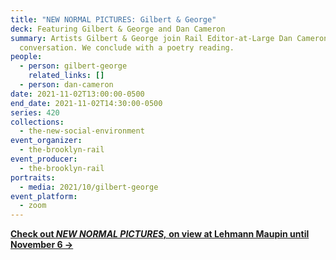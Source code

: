 ```yaml
---
title: "NEW NORMAL PICTURES: Gilbert & George"
deck: Featuring Gilbert & George and Dan Cameron
summary: Artists Gilbert & George join Rail Editor-at-Large Dan Cameron for a
  conversation. We conclude with a poetry reading.
people:
  - person: gilbert-george
    related_links: []
  - person: dan-cameron
date: 2021-11-02T13:00:00-0500
end_date: 2021-11-02T14:30:00-0500
series: 420
collections:
  - the-new-social-environment
event_organizer:
  - the-brooklyn-rail
event_producer:
  - the-brooklyn-rail
portraits:
  - media: 2021/10/gilbert-george
event_platform:
  - zoom
---
```

**[Check out *NEW NORMAL PICTURES,* on view at Lehmann Maupin until November 6 →](https://www.lehmannmaupin.com/exhibitions/gilbert-george9/selected-works)**